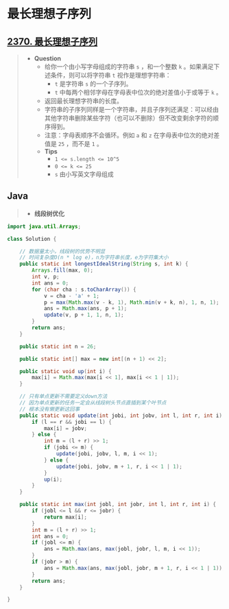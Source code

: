 # 最长理想子序列

## [2370. 最长理想子序列](https://leetcode.cn/problems/longest-ideal-subsequence/)

> - **Question**
>   - 给你一个由小写字母组成的字符串 `s` ，和一个整数 `k` 。如果满足下述条件，则可以将字符串 `t` 视作是理想字符串：
>     - `t` 是字符串 `s` 的一个子序列。
>     - `t` 中每两个相邻字母在字母表中位次的绝对差值小于或等于 `k` 。
>   - 返回最长理想字符串的长度。
>   - 字符串的子序列同样是一个字符串，并且子序列还满足：可以经由其他字符串删除某些字符（也可以不删除）但不改变剩余字符的顺序得到。
>   - 注意：字母表顺序不会循环。例如 `a` 和 `z` 在字母表中位次的绝对差值是 `25` ，而不是 `1` 。
>   - **Tips**
>     - `1 <= s.length <= 10^5`
>     - `0 <= k <= 25`
>     - `s` 由小写英文字母组成

## Java

> - **线段树优化**

```java
import java.util.Arrays;

class Solution {

    // 数据量太小，线段树的优势不明显
    // 时间复杂度O(n * log e)，n为字符串长度，e为字符集大小
    public static int longestIdealString(String s, int k) {
        Arrays.fill(max, 0);
        int v, p;
        int ans = 0;
        for (char cha : s.toCharArray()) {
            v = cha - 'a' + 1;
            p = max(Math.max(v - k, 1), Math.min(v + k, n), 1, n, 1);
            ans = Math.max(ans, p + 1);
            update(v, p + 1, 1, n, 1);
        }
        return ans;
    }

    public static int n = 26;

    public static int[] max = new int[(n + 1) << 2];

    public static void up(int i) {
        max[i] = Math.max(max[i << 1], max[i << 1 | 1]);
    }

    // 只有单点更新不需要定义down方法
    // 因为单点更新的任务一定会从线段树头节点直插到某个叶节点
    // 根本没有懒更新这回事
    public static void update(int jobi, int jobv, int l, int r, int i) {
        if (l == r && jobi == l) {
            max[i] = jobv;
        } else {
            int m = (l + r) >> 1;
            if (jobi <= m) {
                update(jobi, jobv, l, m, i << 1);
            } else {
                update(jobi, jobv, m + 1, r, i << 1 | 1);
            }
            up(i);
        }
    }

    public static int max(int jobl, int jobr, int l, int r, int i) {
        if (jobl <= l && r <= jobr) {
            return max[i];
        }
        int m = (l + r) >> 1;
        int ans = 0;
        if (jobl <= m) {
            ans = Math.max(ans, max(jobl, jobr, l, m, i << 1));
        }
        if (jobr > m) {
            ans = Math.max(ans, max(jobl, jobr, m + 1, r, i << 1 | 1));
        }
        return ans;
    }

}
```
